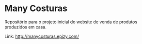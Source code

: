 # Many Costuras
Repositório para o projeto inicial do website de venda de produtos produzidos em casa.

Link: http://manycosturas.epizy.com/

